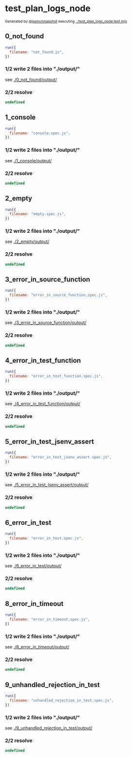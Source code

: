 # test_plan_logs_node

<sub>
  Generated by <a href="https://github.com/jsenv/core/tree/main/packages/independent/snapshot">@jsenv/snapshot</a> executing <a href="../test_plan_logs_node.test.mjs">../test_plan_logs_node.test.mjs</a>
</sub>

## 0_not_found

```js
run({
  filename: "not_found.js",
})
```

### 1/2 write 2 files into "./output/"

see [./0_not_found/output/](./0_not_found/output/)

### 2/2 resolve

```js
undefined
```

## 1_console

```js
run({
  filename: "console.spec.js",
})
```

### 1/2 write 2 files into "./output/"

see [./1_console/output/](./1_console/output/)

### 2/2 resolve

```js
undefined
```

## 2_empty

```js
run({
  filename: "empty.spec.js",
})
```

### 1/2 write 2 files into "./output/"

see [./2_empty/output/](./2_empty/output/)

### 2/2 resolve

```js
undefined
```

## 3_error_in_source_function

```js
run({
  filename: "error_in_source_function.spec.js",
})
```

### 1/2 write 2 files into "./output/"

see [./3_error_in_source_function/output/](./3_error_in_source_function/output/)

### 2/2 resolve

```js
undefined
```

## 4_error_in_test_function

```js
run({
  filename: "error_in_test_function.spec.js",
})
```

### 1/2 write 2 files into "./output/"

see [./4_error_in_test_function/output/](./4_error_in_test_function/output/)

### 2/2 resolve

```js
undefined
```

## 5_error_in_test_jsenv_assert

```js
run({
  filename: "error_in_test_jsenv_assert.spec.js",
})
```

### 1/2 write 2 files into "./output/"

see [./5_error_in_test_jsenv_assert/output/](./5_error_in_test_jsenv_assert/output/)

### 2/2 resolve

```js
undefined
```

## 6_error_in_test

```js
run({
  filename: "error_in_test.spec.js",
})
```

### 1/2 write 2 files into "./output/"

see [./6_error_in_test/output/](./6_error_in_test/output/)

### 2/2 resolve

```js
undefined
```

## 8_error_in_timeout

```js
run({
  filename: "error_in_timeout.spec.js",
})
```

### 1/2 write 2 files into "./output/"

see [./8_error_in_timeout/output/](./8_error_in_timeout/output/)

### 2/2 resolve

```js
undefined
```

## 9_unhandled_rejection_in_test

```js
run({
  filename: "unhandled_rejection_in_test.spec.js",
})
```

### 1/2 write 2 files into "./output/"

see [./9_unhandled_rejection_in_test/output/](./9_unhandled_rejection_in_test/output/)

### 2/2 resolve

```js
undefined
```